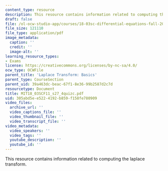 ```yaml
---
content_type: resource
description: This resource contains information related to computing the laplace transform.
draft: false
file: /ol-ocw-studio-app/courses/18-03sc-differential-equations-fall-2011/305abd5ee5224192b859f158fe780909_MIT18_03SCF11_s27_4quizc.pdf
file_size: 121110
file_type: application/pdf
image_metadata:
  caption: ''
  credit: ''
  image-alt: ''
learning_resource_types:
- Exams
license: https://creativecommons.org/licenses/by-nc-sa/4.0/
ocw_type: OCWFile
parent_title: 'Laplace Transform: Basics'
parent_type: CourseSection
parent_uid: 39a463dc-beac-67f1-8e36-99b2587d2c7d
resourcetype: Document
title: MIT18_03SCF11_s27_4quizc.pdf
uid: 305abd5e-e522-4192-b859-f158fe780909
video_files:
  archive_url: ''
  video_captions_file: ''
  video_thumbnail_file: ''
  video_transcript_file: ''
video_metadata:
  video_speakers: ''
  video_tags: ''
  youtube_description: ''
  youtube_id: ''
---
```

This resource contains information related to computing the laplace transform.